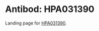# Antibod: HPA031390


    


Landing page for [HPA031390](http://www.proteinatlas.org/search/HPA031390).

